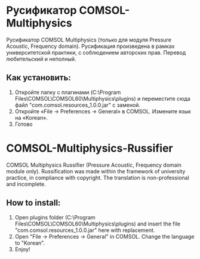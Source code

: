 # Русификатор COMSOL-Multiphysics
Русификатор COMSOL Multiphysics (только для модуля Pressure Acoustic, Frequency domain).
Русификация произведена в рамках университетской практики, с соблюдением авторских прав. Перевод любительский и неполный.

## Как установить:

1. Откройте папку с плагинами (C:\Program Files\COMSOL\COMSOL60\Multiphysics\plugins) и переместите сюда файл "com.comsol.resources_1.0.0.jar" с заменой.
2. Откройте «File ->  Preferences -> General» в COMSOL. Измените язык на «Korean».
3. Готово


# COMSOL-Multiphysics-Russifier
COMSOL Multiphysics Russifier (Pressure Acoustic, Frequency domain module only).
Russification was made within the framework of university practice, in compliance with copyright. The translation is non-professional and incomplete.

## How to install:

1. Open plugins folder (C:\Program Files\COMSOL\COMSOL60\Multiphysics\plugins) and insert the file "com.comsol.resources_1.0.0.jar" here with replacement.
2. Open "File -> Preferences -> General" in COMSOL. Change the language to "Korean".
3. Enjoy!
